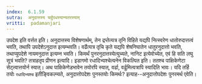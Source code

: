```yaml
---
index:  6.1.59
sutra:  अनुदात्तस्य चर्दुपधस्यान्यतरस्याम्
vritti:  padamanjari
---
```


उपदेश इति वर्त्तत इति। अनुदात्तस्य विशेषणार्थम्, तेन द्रप्तेत्यत्र तृनि विहिते यद्यपि नित्स्वरेण धातोरुदात्तत्वं भवति, तथापि उपदेशेऽनुदात्त इत्यम्भवति। वर्ढेत्यत्र तृचि कृते यद्यपि शेषनिघातेन धातुरनुदात्तो भवति, तथाप्युपदेशे नायमनुदात्त इत्यम्न भवति। किमर्थं पुनरनुदात्तस्येत्युच्यते, नानिट इत्येवोच्येत, एवं हि सति लघु सूत्रं भवति? तत्राहतृप प्रीणन इत्यादि। इडागमो रधादिभ्यश्चेत्यनेन विकल्पित इति। ततश्च पाक्षिकेणेटा सेट्त्वात्तयोर्न स्यात्। अथ पाक्षिकेणेडभावेन तयोरपि स्यात्, वर्ढा, वर्ढुमित्यत्रापि स्यादिति भावः। यदि तर्हि तयोः `रधादिभ्यश्च` इतीङ्विकल्प्यते, अनुदात्तोपदेशः पुनस्तयोः किमर्थः? इत्याह--अनुदात्तोपदेशः पुनरमर्थ एवेति।

